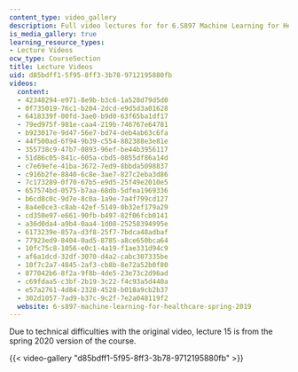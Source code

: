 ```yaml
---
content_type: video_gallery
description: Full video lectures for for 6.S897 Machine Learning for Healthcare.
is_media_gallery: true
learning_resource_types:
- Lecture Videos
ocw_type: CourseSection
title: Lecture Videos
uid: d85bdff1-5f95-8ff3-3b78-9712195880fb
videos:
  content:
  - 42348294-e971-8e9b-b3c6-1a528d79d5d0
  - 0f735019-76c1-b204-2dcd-e9d5d3a01628
  - 6418339f-00fd-3ae0-b9d0-63f65ba1df17
  - 79ed975f-981e-caa4-219b-746767e64781
  - b923017e-9d47-56e7-bd74-deb4ab63c6fa
  - 44f500ad-6f94-9b39-c554-882388e3e81e
  - 355738c9-47b7-0893-96ef-be44b3956117
  - 51d86c05-841c-605a-cbd5-0855df86a14d
  - c7e69efe-41ba-3672-7ed9-8bbda5098837
  - c916b2fe-8840-6c8e-3ae7-827c2eba3d86
  - 7c173289-0f70-67b5-e9d5-25f49e2010e5
  - 657574bd-0575-b7aa-68db-5dfea1969336
  - b6cd8c0c-9d7e-8c0a-1a9e-7a4f799cd127
  - 8a4e0ce3-c8ab-42ef-5149-0b32ef179a29
  - cd350e97-e661-90fb-b497-82f06fcb0141
  - a36d0da4-a9b4-0aa4-1d08-25258394995e
  - 6173239e-857a-d3f8-25f7-7bdca48adbaf
  - 77923ed9-8404-0ad5-8785-a8ce650bca64
  - 10fc75c8-1056-e0c1-4a19-f1ae331d94c9
  - af6a1dcd-32df-3070-d4a2-cabc307335be
  - 10f7c2a7-4845-2af3-cb8b-8e72a52b0f80
  - 877042b6-8f2a-9f8b-4de5-23e73c2d96ad
  - c69fdaa5-c3bf-2b19-3c22-f4c93a5d440a
  - e57a2761-4d84-2328-4528-b018a9cb2b37
  - 302d1057-7ad9-b37c-9c2f-7e2a048119f2
  website: 6-s897-machine-learning-for-healthcare-spring-2019
---
```


Due to technical difficulties with the original video, lecture 15 is from the spring 2020 version of the course.

{{< video-gallery "d85bdff1-5f95-8ff3-3b78-9712195880fb" >}}

